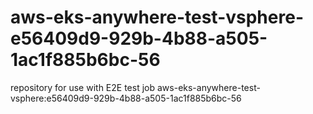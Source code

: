 # aws-eks-anywhere-test-vsphere-e56409d9-929b-4b88-a505-1ac1f885b6bc-56
repository for use with E2E test job aws-eks-anywhere-test-vsphere:e56409d9-929b-4b88-a505-1ac1f885b6bc-56
